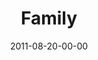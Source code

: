 ---
layout: message
category: message
series: "Collide"
title: "Family"
date: 2011-08-20-00-00
message_id: 688
sc-permalink-url: "http://soundcloud.com/crdschurch/family-1"
audio: "http://s3.amazonaws.com/crossroads-media/messages/audio/collide02.mp3"
audio-duration: "47:07"
program: "http://s3.amazonaws.com/crossroads-media/documents/08_20-21_11Program.pdf"
description: "Jeremy Pryor talks about what happens when we collide with God's intentions for family."
video: "http://s3.amazonaws.com/crossroads-media/messages/video/collide02.mp4"
video-duration: "47:13"
yt-video-id: "keySm8XRtzU"
video-image: "http://s3.amazonaws.com/crossroads-media/images/collide02_still.jpg"
tag: 
 - family
 - jeremy-pryor
 - program
 - collide
explicit: false
---